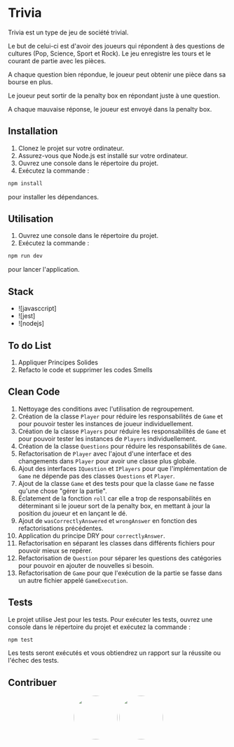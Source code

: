 # Trivia

Trivia est un type de jeu de société trivial.

Le but de celui-ci est d'avoir des joueurs qui répondent à des questions de cultures (Pop, Science, Sport et Rock). Le jeu enregistre les tours et le courant de partie avec les pièces.

A chaque question bien répondue, le joueur peut obtenir une pièce dans sa bourse en plus.

Le joueur peut sortir de la penalty box en répondant juste à une question.

A chaque mauvaise réponse, le joueur est envoyé dans la penalty box.

## Installation

1. Clonez le projet sur votre ordinateur.
2. Assurez-vous que Node.js est installé sur votre ordinateur.
3. Ouvrez une console dans le répertoire du projet.
4. Exécutez la commande :

```sh
npm install
```

pour installer les dépendances.

## Utilisation

1. Ouvrez une console dans le répertoire du projet.
2. Exécutez la commande :

```sh
npm run dev
```

pour lancer l'application.

## Stack

-  ![javasccript]
-  ![jest]
-  ![nodejs]

## To do List

1. Appliquer Principes Solides
2. Refacto le code et supprimer les codes Smells

## Clean Code

1. Nettoyage des conditions avec l'utilisation de regroupement.
2. Création de la classe `Player` pour réduire les responsabilités de `Game` et pour pouvoir tester les instances de joueur individuellement.
3. Création de la classe `Players` pour réduire les responsabilités de `Game` et pour pouvoir tester les instances de `Players` individuellement.
4. Création de la classe `Questions` pour réduire les responsabilités de `Game`.
5. Refactorisation de `Player` avec l'ajout d'une interface et des changements dans `Player` pour avoir une classe plus globale.
6. Ajout des interfaces `IQuestion` et `IPlayers` pour que l'implémentation de `Game` ne dépende pas des classes `Questions` et `Player`.
7. Ajout de la classe `Game` et des tests pour que la classe `Game` ne fasse qu'une chose "gérer la partie".
8. Éclatement de la fonction `roll` car elle a trop de responsabilités en déterminant si le joueur sort de la penalty box, en mettant à jour la position du joueur et en lançant le dé.
9. Ajout de `wasCorrectlyAnswered` et `wrongAnswer` en fonction des refactorisations précédentes.
10.   Application du principe DRY pour `correctlyAnswer`.
11.   Refactorisation en séparant les classes dans différents fichiers pour pouvoir mieux se repérer.
12.   Refactorisation de `Question` pour séparer les questions des catégories pour pouvoir en ajouter de nouvelles si besoin.
13.   Refactorisation de `Game` pour que l'exécution de la partie se fasse dans un autre fichier appelé `GameExecution`.

## Tests

Le projet utilise Jest pour les tests. Pour exécuter les tests, ouvrez une console dans le répertoire du projet et exécutez la commande :

```sh
npm test
```

Les tests seront exécutés et vous obtiendrez un rapport sur la réussite ou l'échec des tests.

## Contribuer

<div align=center>

<img src="https://github.com/Luffysonic.png" width="100" style="border-radius: 50%">
<img src="https://github.com/Gabou33140.png" width="100" style="border-radius: 50%">

</div>
